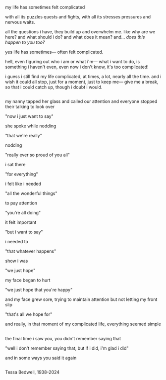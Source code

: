 my life has sometimes felt complicated

with all its puzzles quests and fights, with all its stresses pressures and nervous waits.

all the questions i have, they build up and overwhelm me. like why are we here? and what should i do? and what does it mean? and... *does this happen to you too?*

yes life has sometimes— often felt complicated. 

hell, even figuring out who i am or what i'm— what i want to do, is something i haven't even, even now i don't know, it's too complicated! 

i guess i still find my life complicated, at times, a lot, nearly all the time. and i wish it could all stop, just for a moment, just to keep me— give me a break, so that i could catch up, though i doubt i would.

<h2></h2>

my nanny tapped her glass and called our attention and everyone stopped their talking to look over

"now i just want to say"

she spoke while nodding

"that we're really"

nodding

"really ever so proud of you all"

i sat there

"for everything"

i felt like i needed

"all the wonderful things"

to pay attention

"you're all doing"

it felt important

"but i want to say"

i needed to

"that whatever happens"

show i was

"we just hope"

my face began to hurt

"we just hope that you're happy"

and my face grew sore, trying to maintain attention but not letting my front slip

"that's all we hope for"

and really, in that moment of my complicated life, everything seemed simple

<h2></h2>

the final time i saw you, you didn't remember saying that

"well i don't remember saying that, but if i did, i'm glad i did"

and in some ways you said it again

<h2></h2>

Tessa Bedwell, 1938-2024
